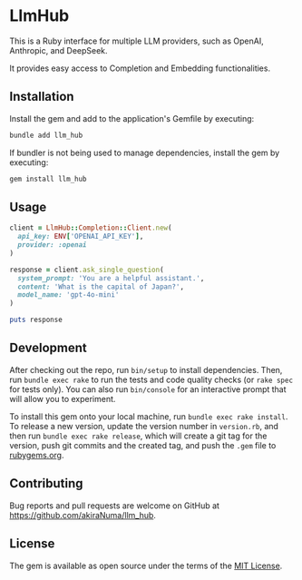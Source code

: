 # LlmHub

This is a Ruby interface for multiple LLM providers, such as OpenAI, Anthropic, and DeepSeek.

It provides easy access to Completion and Embedding functionalities.

## Installation

Install the gem and add to the application's Gemfile by executing:

```bash
bundle add llm_hub
```

If bundler is not being used to manage dependencies, install the gem by executing:

```bash
gem install llm_hub
```

## Usage

```ruby
client = LlmHub::Completion::Client.new(
  api_key: ENV['OPENAI_API_KEY'],
  provider: :openai
)

response = client.ask_single_question(
  system_prompt: 'You are a helpful assistant.',
  content: 'What is the capital of Japan?',
  model_name: 'gpt-4o-mini'
)

puts response
```

## Development

After checking out the repo, run `bin/setup` to install dependencies. Then, run `bundle exec rake` to run the tests and code quality checks (or `rake spec` for tests only). You can also run `bin/console` for an interactive prompt that will allow you to experiment.

To install this gem onto your local machine, run `bundle exec rake install`. To release a new version, update the version number in `version.rb`, and then run `bundle exec rake release`, which will create a git tag for the version, push git commits and the created tag, and push the `.gem` file to [rubygems.org](https://rubygems.org).

## Contributing

Bug reports and pull requests are welcome on GitHub at https://github.com/akiraNuma/llm_hub.

## License

The gem is available as open source under the terms of the [MIT License](https://opensource.org/licenses/MIT).

